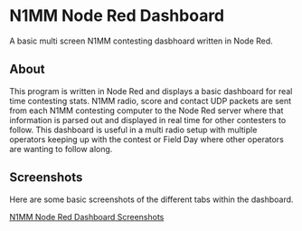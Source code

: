 N1MM Node Red Dashboard
==============

A basic multi screen N1MM contesting dasbhoard written in Node Red.

## About

This program is written in Node Red and displays a basic dashboard for real time contesting stats.  N1MM radio, score and contact UDP packets are sent from each N1MM contesting computer to the Node Red server where that information is parsed out and displayed in real time for other contesters to follow.  This dashboard is useful in a multi radio setup with multiple operators keeping up with the contest or Field Day where other operators are wanting to follow along.

## Screenshots

Here are some basic screenshots of the different tabs within the dashboard.

[N1MM Node Red Dashboard Screenshots](https://photos.app.goo.gl/J67xuLADBU3CMHYh7)
